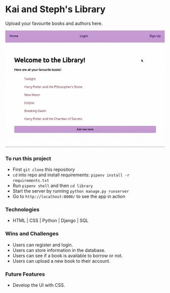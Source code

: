 # Kai and Steph's Library

Upload your favourite books and authors here.

![](library.gif)

### To run this project

- First `git clone` this repository
- `cd` into repo and install requirements:
    `pipenv install -r requirements.txt`
- Run `pipenv shell` and then `cd library`
- Start the server by running `python manage.py runserver`
- Go to `http://localhost:8000/` to see the app in action

### Technologies
- HTML | CSS | Python | Django | SQL

### Wins and Challenges

- Users can register and login.
- Users can store information in the database.
- Users can see if a book is available to borrow or not.
- Users can upload a new book to their account.

### Future Features

- Develop the UI with CSS.